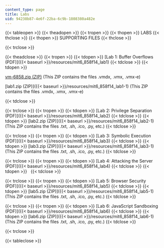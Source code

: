 ```yaml
---
content_type: page
title: Labs
uid: 94238b87-4e6f-22ba-6c9b-1808380a482e
---
```


{{< tableopen >}}
{{< theadopen >}}
{{< tropen >}}
{{< thopen >}}
LABS
{{< thclose >}}
{{< thopen >}}
SUPPORTING FILES
{{< thclose >}}

{{< trclose >}}

{{< theadclose >}}
{{< tropen >}}
{{< tdopen >}}
[Lab 1: Buffer Overflows (PDF)]({{< baseurl >}}/resources/mit6_858f14_lab1)
{{< tdclose >}}
{{< tdopen >}}


[vm-6858.zip (ZIP)](/ans7870/6/6.858/f14/MIT6_858F14_vm-6858.zip) (This ZIP contains the files .vmdx, .vmx, .vmx-e)

[lab1.zip (ZIP)]({{< baseurl >}}/resources/mit6_858f14_lab1-1) (This ZIP contains the files .vmdx, .vmx, .vmx-e)


{{< tdclose >}}

{{< trclose >}}
{{< tropen >}}
{{< tdopen >}}
[Lab 2: Privilege Separation (PDF)]({{< baseurl >}}/resources/mit6_858f14_lab2)
{{< tdclose >}}
{{< tdopen >}}
[lab2.zip (ZIP)]({{< baseurl >}}/resources/mit6_858f14_lab2-1) (This ZIP contains the files .txt, .sh, .ico, .py, etc.)
{{< tdclose >}}

{{< trclose >}}
{{< tropen >}}
{{< tdopen >}}
[Lab 3: Symbolic Execution (PDF)]({{< baseurl >}}/resources/mit6_858f14_lab3)
{{< tdclose >}}
{{< tdopen >}}
[lab3.zip (ZIP)]({{< baseurl >}}/resources/mit6_858f14_lab3-1) (This ZIP contains the files .txt, .sh, .ico, .py, etc.)
{{< tdclose >}}

{{< trclose >}}
{{< tropen >}}
{{< tdopen >}}
[Lab 4: Attacking the Server (PDF)]({{< baseurl >}}/resources/mit6_858f14_lab4)
{{< tdclose >}}
{{< tdopen >}}
 <no supporting files>
{{< tdclose >}}

{{< trclose >}}
{{< tropen >}}
{{< tdopen >}}
[Lab 5: Browser Security (PDF)]({{< baseurl >}}/resources/mit6_858f14_lab5)
{{< tdclose >}}
{{< tdopen >}}
[lab5.zip (ZIP)]({{< baseurl >}}/resources/mit6_858f14_lab5-1) (This ZIP contains the files .txt, .sh, .ico, .py, etc.)
{{< tdclose >}}

{{< trclose >}}
{{< tropen >}}
{{< tdopen >}}
[Lab 6: JavaScript Sandboxing (PDF)]({{< baseurl >}}/resources/mit6_858f14_lab6)
{{< tdclose >}}
{{< tdopen >}}
[lab6.zip (ZIP)]({{< baseurl >}}/resources/mit6_858f14_lab6-1) (This ZIP contains the files .txt, .sh, .ico, .py, etc.)
{{< tdclose >}}

{{< trclose >}}

{{< tableclose >}}